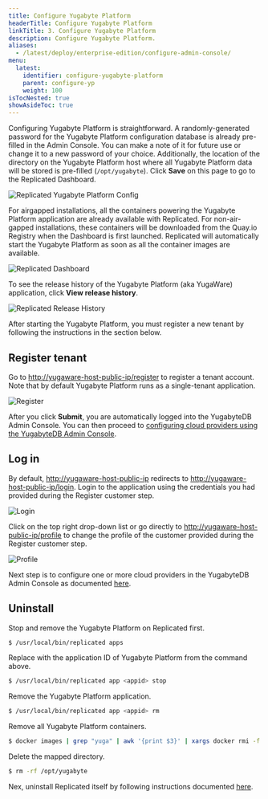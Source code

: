 ```yaml
---
title: Configure Yugabyte Platform
headerTitle: Configure Yugabyte Platform
linkTitle: 3. Configure Yugabyte Platform
description: Configure Yugabyte Platform.
aliases:
  - /latest/deploy/enterprise-edition/configure-admin-console/
menu:
  latest:
    identifier: configure-yugabyte-platform
    parent: configure-yp
    weight: 100
isTocNested: true
showAsideToc: true
---
```


Configuring Yugabyte Platform is straightforward. A randomly-generated password for the Yugabyte Platform configuration database is already pre-filled in the Admin Console. You can make a note of it for future use or change it to a new password of your choice. Additionally, the location of the directory on the Yugabyte Platform host where all Yugabyte Platform data will be stored is pre-filled (`/opt/yugabyte`).  Click **Save** on this page to go to the Replicated Dashboard.

![Replicated Yugabyte Platform Config](/images/replicated/replicated-yugaware-config.png)

For airgapped installations, all the containers powering the Yugabyte Platform application are already available with Replicated. For non-air-gapped installations, these containers will be downloaded from the Quay.io Registry when the Dashboard is first launched. Replicated will automatically start the Yugabyte Platform as soon as all the container images are available.

![Replicated Dashboard](/images/replicated/replicated-dashboard.png)

To see the release history of the Yugabyte Platform (aka YugaWare) application, click **View release history**.

![Replicated Release History](/images/replicated/replicated-release-history.png)

After starting the Yugabyte Platform, you must register a new tenant by following the instructions in the section below.

## Register tenant

Go to [http://yugaware-host-public-ip/register](http://yugaware-host-public-ip/register) to register a tenant account. Note that by default Yugabyte Platform runs as a single-tenant application.

![Register](/images/ee/register.png)

After you click **Submit**, you are automatically logged into the YugabyteDB Admin Console. You can then proceed to [configuring cloud providers using the YugabyteDB Admin Console](../configure-providers/).

## Log in

By default, [http://yugaware-host-public-ip](http://yugaware-host-public-ip) redirects to [http://yugaware-host-public-ip/login](http://yugaware-host-public-ip/login). Login to the application using the credentials you had provided during the Register customer step.

![Login](/images/ee/login.png)

Click on the top right drop-down list or go directly to [http://yugaware-host-public-ip/profile](http://yugaware-host-public-ip/profile) to change the profile of the customer provided during the Register customer step.

![Profile](/images/ee/profile.png)

Next step is to configure one or more cloud providers in the YugabyteDB Admin Console as documented [here](../configure-providers/).

## Uninstall

Stop and remove the Yugabyte Platform on Replicated first.

```sh
$ /usr/local/bin/replicated apps
```

Replace <appid> with the application ID of Yugabyte Platform from the command above.

```sh
$ /usr/local/bin/replicated app <appid> stop
```

Remove the Yugabyte Platform application.

```sh
$ /usr/local/bin/replicated app <appid> rm
```

Remove all Yugabyte Platform containers.

```sh
$ docker images | grep "yuga" | awk '{print $3}' | xargs docker rmi -f
```

Delete the mapped directory.

```sh
$ rm -rf /opt/yugabyte
```

Nex, uninstall Replicated itself by following instructions documented [here](https://help.replicated.com/docs/native/customer-installations/installing-via-script/#removing-replicated).
